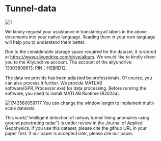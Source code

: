# Tunnel-data
![1](https://github.com/user-attachments/assets/bf61b770-3c84-419a-9100-3bb0f031b274)

We kindly request your assistance in translating all labels in the above documents into your native language. Reading them in your own language will help you to understand them better.

Due to the considerable storage space required for the dataset, it is stored at https://www.aliyundrive.com/drive/album. We would like to kindly direct you to the Aliyundrive account. The account of the aliyundrive: 13303808613; PIN：HSBRD12.

The data we provide has been adjusted by professionals. Of course, you can also process it further. We provide MATLAB software(GPR_Processor.exe) for data processing. Before running the software, you need to install MATLAB Runtime (R2023a).

![1743560059717](https://github.com/user-attachments/assets/5db6b82c-240b-4f0c-b1ec-51aa19c807fe)
You can change the window length to implement multi-scale datasets.


This work("Intelligent detection of railway tunnel lining anomalies using ground penetrating radar") is under review in the Journal of Applied Geophysics. If you use this dataset, please cite the github URL in your paper first. If our paper is accepted later, please cite our paper.
